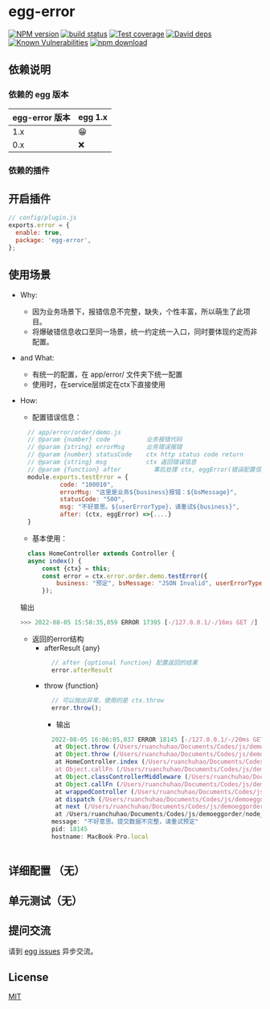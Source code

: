 # egg-error

[![NPM version][npm-image]][npm-url]
[![build status][travis-image]][travis-url]
[![Test coverage][codecov-image]][codecov-url]
[![David deps][david-image]][david-url]
[![Known Vulnerabilities][snyk-image]][snyk-url]
[![npm download][download-image]][download-url]

[npm-image]: https://img.shields.io/npm/v/egg-error.svg?style=flat-square
[npm-url]: https://npmjs.org/package/egg-error
[travis-image]: https://img.shields.io/travis/eggjs/egg-error.svg?style=flat-square
[travis-url]: https://travis-ci.org/eggjs/egg-error
[codecov-image]: https://img.shields.io/codecov/c/github/eggjs/egg-error.svg?style=flat-square
[codecov-url]: https://codecov.io/github/eggjs/egg-error?branch=master
[david-image]: https://img.shields.io/david/eggjs/egg-error.svg?style=flat-square
[david-url]: https://david-dm.org/eggjs/egg-error
[snyk-image]: https://snyk.io/test/npm/egg-error/badge.svg?style=flat-square
[snyk-url]: https://snyk.io/test/npm/egg-error
[download-image]: https://img.shields.io/npm/dm/egg-error.svg?style=flat-square
[download-url]: https://npmjs.org/package/egg-error

<!--
Description here.
-->

## 依赖说明

### 依赖的 egg 版本

egg-error 版本 | egg 1.x
--- | ---
1.x | 😁
0.x | ❌

### 依赖的插件
<!--

如果有依赖其它插件，请在这里特别说明。如

- security
- multipart

-->

## 开启插件

```js
// config/plugin.js
exports.error = {
  enable: true,
  package: 'egg-error',
};
```

## 使用场景

- Why: 
  - 因为业务场景下，报错信息不完整，缺失，个性丰富，所以萌生了此项目。
  - 将爆破错信息收口至同一场景，统一约定统一入口，同时要体现约定而非配置。
- and What: 
  - 有统一的配置，在 app/error/ 文件夹下统一配置
  - 使用时，在service层绑定在ctx下直接使用

- How: 
  - 配置错误信息：
  ```javascript
    // app/error/order/demo.js
    // @param {number} code          业务报错代码
    // @param {string} errorMsg      业务错误报错
    // @param {number} statusCode    ctx http status code return
    // @param {string} msg           ctx 返回错误信息
    // @param {function} after         事后处理 ctx, eggError(错误配置信息)
    module.exports.testError = {
             code: "100010",
             errorMsg: "这里是业务${business}报错：${bsMessage}",
             statusCode: "500",
             msg: "不好意思。${userErrorType}，请重试${business}",
             after: (ctx, eggError) =>{....}
    }
  ```
  - 基本使用：
  ```javascript
    class HomeController extends Controller {
    async index() {
        const {ctx} = this;
        const error = ctx.error.order.demo.testError({
            business: "预定", bsMessage: "JSON Invalid", userErrorType: "提交数据不完整"
        });
  ```
  输出
  ```javascript
  >>> 2022-08-05 15:58:35,059 ERROR 17395 [-/127.0.0.1/-/16ms GET /] [order|demo] [100010] 这里是业务预定报错：JSON Invalid
  
  ```
  - 返回的error结构
    - afterResult {any}
      ```javascript
        // after {optional function} 配置返回的结果
        error.afterResult 
      ```
    - throw {function}
      ```javascript
        // 可以抛出异常，使用的是 ctx.throw
        error.throw();
      ```
      - 输出
      ```javascript
        2022-08-05 16:06:05,037 ERROR 18145 [-/127.0.0.1/-/20ms GET /] nodejs.InternalServerError: 不好意思。提交数据不完整，请重试预定
         at Object.throw (/Users/ruanchuhao/Documents/Codes/js/demoeggorder/node_modules/koa/lib/context.js:97:11)
         at Object.throw (/Users/ruanchuhao/Documents/Codes/js/demoeggorder/node_modules/egg-error/lib/baseError.js:53:38)
         at HomeController.index (/Users/ruanchuhao/Documents/Codes/js/demoeggorder/app/controller/home.js:13:16)
         at Object.callFn (/Users/ruanchuhao/Documents/Codes/js/demoeggorder/node_modules/egg-core/lib/utils/index.js:44:21)
         at Object.classControllerMiddleware (/Users/ruanchuhao/Documents/Codes/js/demoeggorder/node_modules/egg-core/lib/loader/mixin/controller.js:87:20)
         at Object.callFn (/Users/ruanchuhao/Documents/Codes/js/demoeggorder/node_modules/@eggjs/router/lib/utils.js:12:21)
         at wrappedController (/Users/ruanchuhao/Documents/Codes/js/demoeggorder/node_modules/@eggjs/router/lib/egg_router.js:322:18)
         at dispatch (/Users/ruanchuhao/Documents/Codes/js/demoeggorder/node_modules/koa-compose/index.js:44:32)
         at next (/Users/ruanchuhao/Documents/Codes/js/demoeggorder/node_modules/koa-compose/index.js:45:18)
         at /Users/ruanchuhao/Documents/Codes/js/demoeggorder/node_modules/@eggjs/router/lib/router.js:186:18
        message: "不好意思。提交数据不完整，请重试预定"
        pid: 18145
        hostname: MacBook-Pro.local



      ```
      



## 详细配置 （无）

[//]: # (请到 [config/config.default.js]&#40;config/config.default.js&#41; 查看详细配置项说明。)

## 单元测试（无）

[//]: # (<!-- 描述如何在单元测试中使用此插件，例如 schedule 如何触发。无则省略。-->)

## 提问交流

请到 [egg issues](https://github.com/eggjs/egg/issues) 异步交流。

## License

[MIT](LICENSE)
